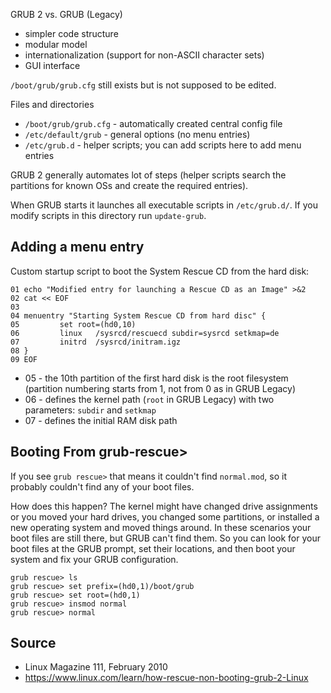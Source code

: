 GRUB 2 vs. GRUB (Legacy)
* simpler code structure
* modular model
* internationalization (support for non-ASCII character sets)
* GUI interface

`/boot/grub/grub.cfg` still exists but is not supposed to be edited.

Files and directories
* `/boot/grub/grub.cfg` - automatically created central config file
* `/etc/default/grub` - general options (no menu entries)
* `/etc/grub.d` - helper scripts; you can add scripts here to add menu entries

GRUB 2 generally automates lot of steps (helper scripts search the partitions
for known OSs and create the required entries).

When GRUB starts it launches all executable scripts in `/etc/grub.d/`. If you modify scripts in this directory run `update-grub`.

## Adding a menu entry

Custom startup script to boot the System Rescue CD from the hard disk:

    01 echo "Modified entry for launching a Rescue CD as an Image" >&2
    02 cat << EOF
    03
    04 menuentry "Starting System Rescue CD from hard disc" {
    05         set root=(hd0,10)
    06         linux   /sysrcd/rescuecd subdir=sysrcd setkmap=de
    07         initrd  /sysrcd/initram.igz
    08 }
    09 EOF

* 05 - the 10th partition of the first hard disk is the root filesystem
    (partition numbering starts from 1, not from 0 as in GRUB Legacy)
* 06 - defines the kernel path (`root` in GRUB Legacy) with two parameters: `subdir` and `setkmap`
* 07 - defines the initial RAM disk path

## Booting From grub-rescue>

If you see `grub rescue>` that means it couldn't find `normal.mod`, so it probably couldn't find any of your boot files.

How does this happen? The kernel might have changed drive assignments or you moved your hard drives, you changed some partitions, or installed a new operating system and moved things around. In these scenarios your boot files are still there, but GRUB can't find them. So you can look for your boot files at the GRUB prompt, set their locations, and then boot your system and fix your GRUB configuration.

```
grub rescue> ls
grub rescue> set prefix=(hd0,1)/boot/grub
grub rescue> set root=(hd0,1)
grub rescue> insmod normal
grub rescue> normal
```

## Source

* Linux Magazine 111, February 2010
* https://www.linux.com/learn/how-rescue-non-booting-grub-2-Linux
